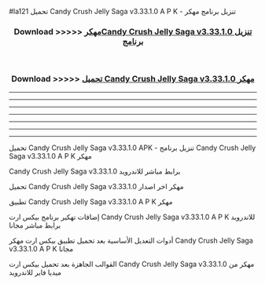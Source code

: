 #la121 تحميل Candy Crush Jelly Saga v3.33.1.0 A P K - تنزيل برنامج مهكر



<div align="center">
<h3>Download >>>>> <a href="https://runaway1.web.app/?sq=Candy Crush Jelly Saga v3.33.1.0">مهكرCandy Crush Jelly Saga v3.33.1.0 تنزيل برنامج</a></h3><br>

<h3>Download >>>>> <a href="https://runaway1.web.app/?sq=Candy Crush Jelly Saga v3.33.1.0">تحميل Candy Crush Jelly Saga v3.33.1.0 مهكر</a></h3>
</div>


----------------------------------------------------------

----------------------------------------------------------

----------------------------------------------------------

----------------------------------------------------------

----------------------------------------------------------

----------------------------------------------------------

----------------------------------------------------------

تحميل Candy Crush Jelly Saga v3.33.1.0 APK - تنزيل برنامج Candy Crush Jelly Saga v3.33.1.0 A P K مهكر

Candy Crush Jelly Saga v3.33.1.0 برابط مباشر للاندرويد

تحميل Candy Crush Jelly Saga v3.33.1.0 مهكر اخر اصدار

تطبيق Candy Crush Jelly Saga v3.33.1.0 A P K مهكر

إضافات تهكير برنامج بيكس ارت Candy Crush Jelly Saga v3.33.1.0 A P K للاندرويد برابط مباشر مجانا

أدوات التعديل الأساسية بعد تحميل تطبيق بيكس ارت مهكر Candy Crush Jelly Saga v3.33.1.0 A P K مجانا

القوالب الجاهزة بعد تحميل بيكس ارت Candy Crush Jelly Saga v3.33.1.0 مهكر من ميديا فاير للاندرويد


